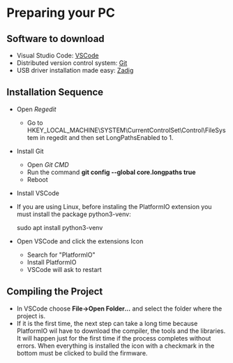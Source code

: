 # Preparing your PC

## Software to download

* Visual Studio Code: [VSCode](https://code.visualstudio.com/download)
* Distributed version control system: [Git](https://git-scm.com/downloads)
* USB driver installation made easy: [Zadig](https://github.com/pbatard/libwdi/releases/download/v1.5.0/zadig-2.8.exe)

## Installation Sequence

* Open *Regedit*
  * Go to HKEY_LOCAL_MACHINE\SYSTEM\CurrentControlSet\Control\FileSystem in regedit and then set LongPathsEnabled to 1.

* Install Git
   * Open *Git CMD*
   * Run the command **git config --global core.longpaths true**
   * Reboot

* Install VSCode
  
* If you are using Linux, before instaling the PlatformIO extension you must install the package python3-venv:

    sudo apt install python3-venv

* Open VSCode and click the extensions Icon

  * Search for "PlatformIO"
  * Install PlatformIO
  * VSCode will ask to restart

## Compiling the Project

* In VSCode choose **File->Open Folder...** and select the folder where the project is.
* If it is the first time, the next step can take a long time because PlatformIO wil have to download the compiler, the tools and the libraries. It will happen just for the first time if the process completes without errors. When everything is installed the icon with a checkmark in the bottom must be clicked to build the firmware.
